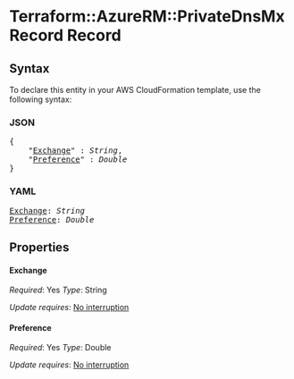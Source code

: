 # Terraform::AzureRM::PrivateDnsMxRecord Record

## Syntax

To declare this entity in your AWS CloudFormation template, use the following syntax:

### JSON

<pre>
{
    "<a href="#exchange" title="Exchange">Exchange</a>" : <i>String</i>,
    "<a href="#preference" title="Preference">Preference</a>" : <i>Double</i>
}
</pre>

### YAML

<pre>
<a href="#exchange" title="Exchange">Exchange</a>: <i>String</i>
<a href="#preference" title="Preference">Preference</a>: <i>Double</i>
</pre>

## Properties

#### Exchange

_Required_: Yes
_Type_: String

_Update requires_: [No interruption](https://docs.aws.amazon.com/AWSCloudFormation/latest/UserGuide/using-cfn-updating-stacks-update-behaviors.html#update-no-interrupt)

#### Preference

_Required_: Yes
_Type_: Double

_Update requires_: [No interruption](https://docs.aws.amazon.com/AWSCloudFormation/latest/UserGuide/using-cfn-updating-stacks-update-behaviors.html#update-no-interrupt)

